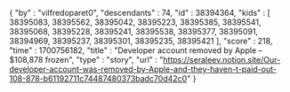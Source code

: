 {
  "by" : "vilfredoparet0",
  "descendants" : 74,
  "id" : 38394364,
  "kids" : [ 38395083, 38395562, 38395042, 38395223, 38395385, 38395541, 38395068, 38395228, 38395241, 38395538, 38395377, 38395091, 38394969, 38395237, 38395301, 38395235, 38395421 ],
  "score" : 218,
  "time" : 1700756182,
  "title" : "Developer account removed by Apple – $108,878 frozen",
  "type" : "story",
  "url" : "https://seraleev.notion.site/Our-developer-account-was-removed-by-Apple-and-they-haven-t-paid-out-108-878-b61192711c74487480373badc70d42c0"
}
